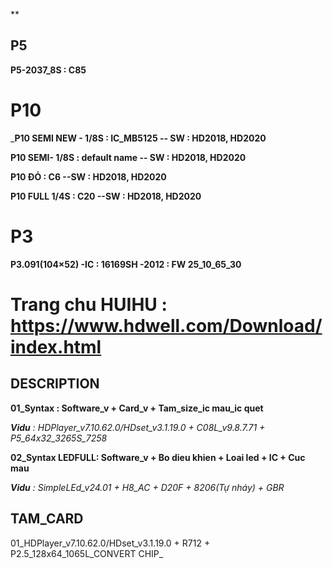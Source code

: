 ** 
## P5
**P5-2037_8S : C85**

# P10 
_**P10 SEMI NEW - 1/8S : IC_MB5125 -- SW : HD2018, HD2020**

**P10 SEMI- 1/8S      : default name -- SW : HD2018, HD2020**

**P10 ĐỎ              : C6 --SW : HD2018, HD2020**

**P10 FULL 1/4S       : C20 --SW : HD2018, HD2020**

# P3 
**P3.091(104×52) -IC : 16169SH -2012 : FW 25_10_65_30**





# Trang chu HUIHU : https://www.hdwell.com/Download/index.html


## DESCRIPTION
**01_Syntax : Software_v + Card_v + Tam_size_ic mau_ic quet**

_**Vidu** : HDPlayer_v7.10.62.0/HDset_v3.1.19.0 + C08L_v9.8.7.71 + P5_64x32_3265S_7258_

**02_Syntax LEDFULL: Software_v + Bo dieu khien + Loai led + IC + Cuc mau**

_**Vidu** : SimpleLEd_v24.01 + H8_AC + D20F + 8206(Tự nháy) + GBR_

## TAM_CARD 
01_HDPlayer_v7.10.62.0/HDset_v3.1.19.0 + R712 + P2.5_128x64_1065L_CONVERT CHIP_


